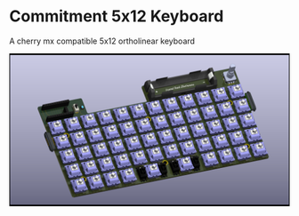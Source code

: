 # Commitment 5x12 Keyboard
 A cherry mx compatible 5x12 ortholinear keyboard

![board render](Commitment-5x12.png)
